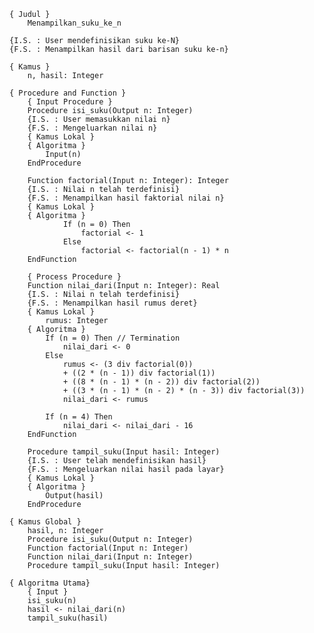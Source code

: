     { Judul }
        Menampilkan_suku_ke_n

    {I.S. : User mendefinisikan suku ke-N}
    {F.S. : Menampilkan hasil dari barisan suku ke-n}

    { Kamus }
        n, hasil: Integer

    { Procedure and Function }
        { Input Procedure }
        Procedure isi_suku(Output n: Integer)
        {I.S. : User memasukkan nilai n}
        {F.S. : Mengeluarkan nilai n}
        { Kamus Lokal }
        { Algoritma }
            Input(n)
        EndProcedure

        Function factorial(Input n: Integer): Integer
        {I.S. : Nilai n telah terdefinisi}
        {F.S. : Menampilkan hasil faktorial nilai n}
        { Kamus Lokal }
        { Algoritma }
                If (n = 0) Then
                    factorial <- 1
                Else
                    factorial <- factorial(n - 1) * n
        EndFunction

        { Process Procedure }
        Function nilai_dari(Input n: Integer): Real
        {I.S. : Nilai n telah terdefinisi}
        {F.S. : Menampilkan hasil rumus deret}
        { Kamus Lokal }
            rumus: Integer
        { Algoritma }
            If (n = 0) Then // Termination
                nilai_dari <- 0
            Else
                rumus <- (3 div factorial(0)) 		
                + ((2 * (n - 1)) div factorial(1)) 		
                + ((8 * (n - 1) * (n - 2)) div factorial(2)) 		
                + ((3 * (n - 1) * (n - 2) * (n - 3)) div factorial(3))
                nilai_dari <- rumus

            If (n = 4) Then
                nilai_dari <- nilai_dari - 16
        EndFunction

        Procedure tampil_suku(Input hasil: Integer)
        {I.S. : User telah mendefinisikan hasil}
        {F.S. : Mengeluarkan nilai hasil pada layar}
        { Kamus Lokal }
        { Algoritma }
            Output(hasil)
        EndProcedure

    { Kamus Global }
        hasil, n: Integer
        Procedure isi_suku(Output n: Integer)
        Function factorial(Input n: Integer)
        Function nilai_dari(Input n: Integer)
        Procedure tampil_suku(Input hasil: Integer)
        
    { Algoritma Utama}
        { Input }
        isi_suku(n)
        hasil <- nilai_dari(n)
        tampil_suku(hasil)

